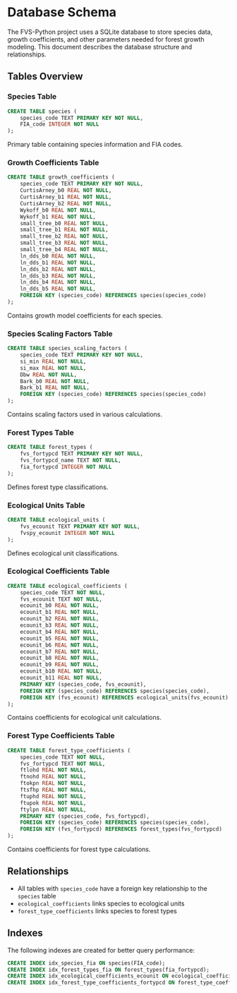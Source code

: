 # Database Schema

The FVS-Python project uses a SQLite database to store species data, growth coefficients, and other parameters needed for forest growth modeling. This document describes the database structure and relationships.

## Tables Overview

### Species Table
```sql
CREATE TABLE species (
    species_code TEXT PRIMARY KEY NOT NULL,
    FIA_code INTEGER NOT NULL
);
```
Primary table containing species information and FIA codes.

### Growth Coefficients Table
```sql
CREATE TABLE growth_coefficients (
    species_code TEXT PRIMARY KEY NOT NULL,
    CurtisArney_b0 REAL NOT NULL,
    CurtisArney_b1 REAL NOT NULL,
    CurtisArney_b2 REAL NOT NULL,
    Wykoff_b0 REAL NOT NULL,
    Wykoff_b1 REAL NOT NULL,
    small_tree_b0 REAL NOT NULL,
    small_tree_b1 REAL NOT NULL,
    small_tree_b2 REAL NOT NULL,
    small_tree_b3 REAL NOT NULL,
    small_tree_b4 REAL NOT NULL,
    ln_dds_b0 REAL NOT NULL,
    ln_dds_b1 REAL NOT NULL,
    ln_dds_b2 REAL NOT NULL,
    ln_dds_b3 REAL NOT NULL,
    ln_dds_b4 REAL NOT NULL,
    ln_dds_b5 REAL NOT NULL,
    FOREIGN KEY (species_code) REFERENCES species(species_code)
);
```
Contains growth model coefficients for each species.

### Species Scaling Factors Table
```sql
CREATE TABLE species_scaling_factors (
    species_code TEXT PRIMARY KEY NOT NULL,
    si_min REAL NOT NULL,
    si_max REAL NOT NULL,
    Dbw REAL NOT NULL,
    Bark_b0 REAL NOT NULL,
    Bark_b1 REAL NOT NULL,
    FOREIGN KEY (species_code) REFERENCES species(species_code)
);
```
Contains scaling factors used in various calculations.

### Forest Types Table
```sql
CREATE TABLE forest_types (
    fvs_fortypcd TEXT PRIMARY KEY NOT NULL,
    fvs_fortypcd_name TEXT NOT NULL,
    fia_fortypcd INTEGER NOT NULL
);
```
Defines forest type classifications.

### Ecological Units Table
```sql
CREATE TABLE ecological_units (
    fvs_ecounit TEXT PRIMARY KEY NOT NULL,
    fvspy_ecounit INTEGER NOT NULL
);
```
Defines ecological unit classifications.

### Ecological Coefficients Table
```sql
CREATE TABLE ecological_coefficients (
    species_code TEXT NOT NULL,
    fvs_ecounit TEXT NOT NULL,
    ecounit_b0 REAL NOT NULL,
    ecounit_b1 REAL NOT NULL,
    ecounit_b2 REAL NOT NULL,
    ecounit_b3 REAL NOT NULL,
    ecounit_b4 REAL NOT NULL,
    ecounit_b5 REAL NOT NULL,
    ecounit_b6 REAL NOT NULL,
    ecounit_b7 REAL NOT NULL,
    ecounit_b8 REAL NOT NULL,
    ecounit_b9 REAL NOT NULL,
    ecounit_b10 REAL NOT NULL,
    ecounit_b11 REAL NOT NULL,
    PRIMARY KEY (species_code, fvs_ecounit),
    FOREIGN KEY (species_code) REFERENCES species(species_code),
    FOREIGN KEY (fvs_ecounit) REFERENCES ecological_units(fvs_ecounit)
);
```
Contains coefficients for ecological unit calculations.

### Forest Type Coefficients Table
```sql
CREATE TABLE forest_type_coefficients (
    species_code TEXT NOT NULL,
    fvs_fortypcd TEXT NOT NULL,
    ftlohd REAL NOT NULL,
    ftnohd REAL NOT NULL,
    ftokpn REAL NOT NULL,
    ftsfhp REAL NOT NULL,
    ftuphd REAL NOT NULL,
    ftupok REAL NOT NULL,
    ftylpn REAL NOT NULL,
    PRIMARY KEY (species_code, fvs_fortypcd),
    FOREIGN KEY (species_code) REFERENCES species(species_code),
    FOREIGN KEY (fvs_fortypcd) REFERENCES forest_types(fvs_fortypcd)
);
```
Contains coefficients for forest type calculations.

## Relationships

- All tables with `species_code` have a foreign key relationship to the `species` table
- `ecological_coefficients` links species to ecological units
- `forest_type_coefficients` links species to forest types

## Indexes

The following indexes are created for better query performance:

```sql
CREATE INDEX idx_species_fia ON species(FIA_code);
CREATE INDEX idx_forest_types_fia ON forest_types(fia_fortypcd);
CREATE INDEX idx_ecological_coefficients_ecounit ON ecological_coefficients(fvs_ecounit);
CREATE INDEX idx_forest_type_coefficients_fortypcd ON forest_type_coefficients(fvs_fortypcd);
``` 